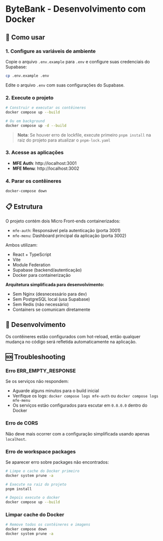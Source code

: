 # ByteBank - Desenvolvimento com Docker

## 🚀 Como usar

### 1. Configure as variáveis de ambiente

Copie o arquivo `.env.example` para `.env` e configure suas credenciais do Supabase:

```bash
cp .env.example .env
```

Edite o arquivo `.env` com suas configurações do Supabase.

### 2. Execute o projeto

```bash
# Construir e executar os contêineres
docker compose up --build

# Ou em background
docker compose up -d --build
```

> **Nota**: Se houver erro de lockfile, execute primeiro `pnpm install` na raiz do projeto para atualizar o `pnpm-lock.yaml`

### 3. Acesse as aplicações

- **MFE Auth**: http://localhost:3001
- **MFE Menu**: http://localhost:3002

### 4. Parar os contêineres

```bash
docker-compose down
```

## 📋 Estrutura

O projeto contém dois Micro Front-ends containerizados:

- `mfe-auth`: Responsável pela autenticação (porta 3001)
- `mfe-menu`: Dashboard principal da aplicação (porta 3002)

Ambos utilizam:

- React + TypeScript
- Vite
- Module Federation
- Supabase (backend/autenticação)
- Docker para containerização

**Arquitetura simplificada para desenvolvimento:**

- Sem Nginx (desnecessário para dev)
- Sem PostgreSQL local (usa Supabase)
- Sem Redis (não necessário)
- Containers se comunicam diretamente

## 🔧 Desenvolvimento

Os contêineres estão configurados com hot-reload, então qualquer mudança no código será refletida automaticamente na aplicação.

## 🆘 Troubleshooting

### Erro ERR_EMPTY_RESPONSE

Se os serviços não respondem:

- Aguarde alguns minutos para o build inicial
- Verifique os logs: `docker compose logs mfe-auth` ou `docker compose logs mfe-menu`
- Os serviços estão configurados para escutar em `0.0.0.0` dentro do Docker

### Erro de CORS

Não deve mais ocorrer com a configuração simplificada usando apenas `localhost`.

### Erro de workspace packages

Se aparecer erro sobre packages não encontrados:

```bash
# Limpe o cache do Docker primeiro
docker system prune -a

# Execute na raiz do projeto
pnpm install

# Depois execute o docker
docker compose up --build
```

### Limpar cache do Docker

```bash
# Remove todos os contêineres e imagens
docker compose down
docker system prune -a
```
